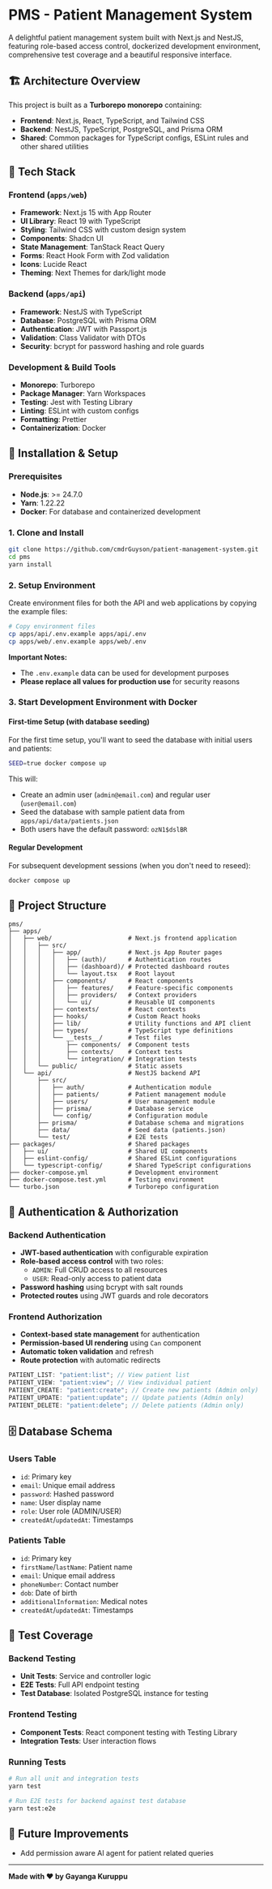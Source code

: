 # PMS - Patient Management System

A delightful patient management system built with Next.js and NestJS, featuring role-based access control, dockerized development environment, comprehensive test coverage and a beautiful responsive interface.

## 🏗️ Architecture Overview

This project is built as a **Turborepo monorepo** containing:

- **Frontend**: Next.js, React, TypeScript, and Tailwind CSS
- **Backend**: NestJS, TypeScript, PostgreSQL, and Prisma ORM
- **Shared**: Common packages for TypeScript configs, ESLint rules and other shared utilities

## 🚀 Tech Stack

### Frontend (`apps/web`)

- **Framework**: Next.js 15 with App Router
- **UI Library**: React 19 with TypeScript
- **Styling**: Tailwind CSS with custom design system
- **Components**: Shadcn UI
- **State Management**: TanStack React Query
- **Forms**: React Hook Form with Zod validation
- **Icons**: Lucide React
- **Theming**: Next Themes for dark/light mode

### Backend (`apps/api`)

- **Framework**: NestJS with TypeScript
- **Database**: PostgreSQL with Prisma ORM
- **Authentication**: JWT with Passport.js
- **Validation**: Class Validator with DTOs
- **Security**: bcrypt for password hashing and role guards

### Development & Build Tools

- **Monorepo**: Turborepo
- **Package Manager**: Yarn Workspaces
- **Testing**: Jest with Testing Library
- **Linting**: ESLint with custom configs
- **Formatting**: Prettier
- **Containerization**: Docker

## 🚀 Installation & Setup

### Prerequisites

- **Node.js**: >= 24.7.0
- **Yarn**: 1.22.22
- **Docker**: For database and containerized development

### 1. Clone and Install

```bash
git clone https://github.com/cmdrGuyson/patient-management-system.git
cd pms
yarn install
```

### 2. Setup Environment

Create environment files for both the API and web applications by copying the example files:

```bash
# Copy environment files
cp apps/api/.env.example apps/api/.env
cp apps/web/.env.example apps/web/.env
```

**Important Notes:**

- The `.env.example` data can be used for development purposes
- **Please replace all values for production use** for security reasons

### 3. Start Development Environment with Docker

#### First-time Setup (with database seeding)

For the first time setup, you'll want to seed the database with initial users and patients:

```bash
SEED=true docker compose up
```

This will:

- Create an admin user (`admin@email.com`) and regular user (`user@email.com`)
- Seed the database with sample patient data from `apps/api/data/patients.json`
- Both users have the default password: `ozN1$dslBR`

#### Regular Development

For subsequent development sessions (when you don't need to reseed):

```bash
docker compose up
```

## 📁 Project Structure

```
pms/
├── apps/
│   ├── web/                     # Next.js frontend application
│   │   ├── src/
│   │   │   ├── app/             # Next.js App Router pages
│   │   │   │   ├── (auth)/      # Authentication routes
│   │   │   │   ├── (dashboard)/ # Protected dashboard routes
│   │   │   │   └── layout.tsx   # Root layout
│   │   │   ├── components/      # React components
│   │   │   │   ├── features/    # Feature-specific components
│   │   │   │   ├── providers/   # Context providers
│   │   │   │   └── ui/          # Reusable UI components
│   │   │   ├── contexts/        # React contexts
│   │   │   ├── hooks/           # Custom React hooks
│   │   │   ├── lib/             # Utility functions and API client
│   │   │   ├── types/           # TypeScript type definitions
│   │   │   └── __tests__/       # Test files
│   │   │       ├── components/  # Component tests
│   │   │       ├── contexts/    # Context tests
│   │   │       └── integration/ # Integration tests
│   │   └── public/              # Static assets
│   └── api/                     # NestJS backend API
│       ├── src/
│       │   ├── auth/            # Authentication module
│       │   ├── patients/        # Patient management module
│       │   ├── users/           # User management module
│       │   ├── prisma/          # Database service
│       │   └── config/          # Configuration module
│       ├── prisma/              # Database schema and migrations
│       ├── data/                # Seed data (patients.json)
│       └── test/                # E2E tests
├── packages/                    # Shared packages
│   ├── ui/                      # Shared UI components
│   ├── eslint-config/           # Shared ESLint configurations
│   └── typescript-config/       # Shared TypeScript configurations
├── docker-compose.yml           # Development environment
├── docker-compose.test.yml      # Testing environment
└── turbo.json                   # Turborepo configuration
```

## 🔐 Authentication & Authorization

### Backend Authentication

- **JWT-based authentication** with configurable expiration
- **Role-based access control** with two roles:
  - `ADMIN`: Full CRUD access to all resources
  - `USER`: Read-only access to patient data
- **Password hashing** using bcrypt with salt rounds
- **Protected routes** using JWT guards and role decorators

### Frontend Authorization

- **Context-based state management** for authentication
- **Permission-based UI rendering** using `Can` component
- **Automatic token validation** and refresh
- **Route protection** with automatic redirects

```typescript
PATIENT_LIST: "patient:list"; // View patient list
PATIENT_VIEW: "patient:view"; // View individual patient
PATIENT_CREATE: "patient:create"; // Create new patients (Admin only)
PATIENT_UPDATE: "patient:update"; // Update patients (Admin only)
PATIENT_DELETE: "patient:delete"; // Delete patients (Admin only)
```

## 🗄️ Database Schema

### Users Table

- `id`: Primary key
- `email`: Unique email address
- `password`: Hashed password
- `name`: User display name
- `role`: User role (ADMIN/USER)
- `createdAt`/`updatedAt`: Timestamps

### Patients Table

- `id`: Primary key
- `firstName`/`lastName`: Patient name
- `email`: Unique email address
- `phoneNumber`: Contact number
- `dob`: Date of birth
- `additionalInformation`: Medical notes
- `createdAt`/`updatedAt`: Timestamps

## 🧪 Test Coverage

### Backend Testing

- **Unit Tests**: Service and controller logic
- **E2E Tests**: Full API endpoint testing
- **Test Database**: Isolated PostgreSQL instance for testing

### Frontend Testing

- **Component Tests**: React component testing with Testing Library
- **Integration Tests**: User interaction flows

### Running Tests

```bash
# Run all unit and integration tests
yarn test

# Run E2E tests for backend against test database
yarn test:e2e
```

## 🔮 Future Improvements

- Add permission aware AI agent for patient related queries

---

**Made with ❤️ by Gayanga Kuruppu**
